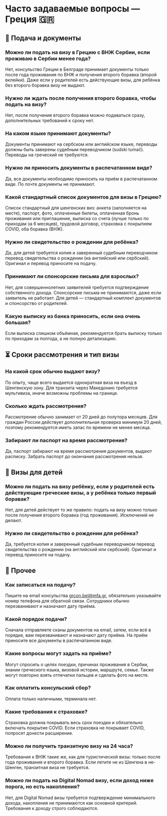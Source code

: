 
# Часто задаваемые вопросы — Греция 🇬🇷

## 📝 Подача и документы

### Можно ли подать на визу в Грецию с ВНЖ Сербии, если проживаю в Сербии менее года?
Нет, консульство Греции в Белграде принимает документы только после года проживания по ВНЖ и получения второго боравка (второй вклейки). Даже если у родителей есть действующие визы, для ребёнка без второго боравка визу не выдают.

### Нужно ли ждать после получения второго боравка, чтобы подать на визу?
Нет, после получения второго боравка можно подаваться сразу, дополнительных требований к сроку нет.

### На каком языке принимают документы?
Документы принимают на сербском или английском языке, переводы должны быть заверены судебным переводчиком (sudski tumač). Переводы на греческий не требуются.

### Нужно ли приносить документы в распечатанном виде?
Да, все документы необходимо приносить на приём в распечатанном виде. По почте документы не принимают.

### Какой стандартный список документов для визы в Грецию?
Список стандартный для шенгенских виз: анкета (заполняется на месте), паспорт, фото, оплаченные билеты, оплаченная бронь проживания или приглашение, выписка со счета (лучше только по приходам за 6 месяцев), трудовой договор, страховка с покрытием COVID, оба боравка (ВНЖ).

### Нужно ли свидетельство о рождении для ребёнка?
Да, для детей требуется копия и заверенный судебным переводчиком перевод свидетельства о рождении (на английский или сербский). Оригинал и перевод приносите на подачу.

### Принимают ли спонсорские письма для взрослых?
Нет, для совершеннолетних заявителей требуется подтверждение собственного дохода. Спонсорские письма не принимаются, даже если заявитель не работает. Для детей — стандартный комплект документов и спонсорство от родителей.

### Какую выписку из банка приносить, если она очень большая?
Если выписка слишком объёмная, рекомендуется брать выписку только по приходам за полгода, а не полную детализацию.

## ⏳ Сроки рассмотрения и тип визы

### На какой срок обычно выдают визу?
По опыту, чаще всего выдается однократная виза на въезд в Шенгенскую зону. Для транзита через Македонию требуется мультивиза, иначе возможны проблемы на границе.

### Сколько ждать рассмотрения?
Рассмотрение обычно занимает от 20 дней до полутора месяцев. Для граждан России действует дополнительная проверка минимум 20 дней, поэтому рекомендуется иметь запас по времени не менее месяца.

### Забирают ли паспорт на время рассмотрения?
Да, паспорт забирают на время рассмотрения документов, выдают расписку. Забрать паспорт до окончания рассмотрения нельзя.

## 👶 Визы для детей

### Можно ли подать на визу ребёнку, если у родителей есть действующие греческие визы, а у ребёнка только первый боравак?
Нет, для детей действует то же правило: подать на визу можно только после получения второго боравка (год проживания). Исключений не делают.

### Нужно ли свидетельство о рождении для ребёнка?
Да, требуется копия и заверенный судебным переводчиком перевод свидетельства о рождении (на английский или сербский). Оригинал и перевод приносите на подачу.

## 💼 Прочее

### Как записаться на подачу?
Пишите на email консульства grcon.bel@mfa.gr, обязательно указывайте номер телефона для обратной связи. Сотрудники обычно перезванивают и назначают дату приёма.

### Какой порядок подачи?
Сначала отправляете сканы документов на email, затем, если всё в порядке, вам перезванивают и назначают дату приёма. На приём приносите все документы в распечатанном виде.

### Какие вопросы могут задать на приёме?
Могут спросить о целях поездки, причинах проживания в Сербии, знании греческого языка, визовой истории, маршруте, семье. Также могут повторно взять отпечатки пальцев и сделать фото на месте.

### Как оплатить консульский сбор?
Оплата только наличными, терминала нет.

### Какие требования к страховке?
Страховка должна покрывать весь срок поездки и обязательно включать покрытие COVID. Если страховка не покрывает COVID, попросят донести расширение.

### Можно ли получить транзитную визу на 24 часа?
Требования к ВНЖ такие же, как для туристической визы: только после года проживания и второго боравка. Если летите не из Шенгена в не-Шенген, транзитная виза не требуется.

### Можно ли подать на Digital Nomad визу, если доход ниже порога, но есть накопления?
Нет, для Digital Nomad визы требуется подтверждение минимального дохода, накопления не принимаются как основной критерий. Требования к доходу строго соблюдаются.

